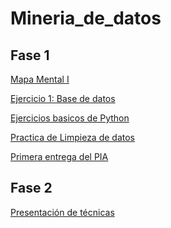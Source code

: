 # Mineria_de_datos

## Fase 1 

[Mapa Mental I](https://github.com/marissabelmar/Mineria_de_datos/blob/main/MapaMental_1_%7B1799361%7D.pdf)

[Ejercicio 1: Base de datos](https://github.com/AaronAlvz08/MineriaDatos003/blob/main/Ej1_BasesDatos_Equipo_7.pdf)

[Ejercicios basicos de Python](https://github.com/marissabelmar/Mineria_de_datos/blob/main/Ej_Python_1799361.ipynb)

[Practica de Limpieza de datos](https://github.com/paolaim/mineria-datos/blob/gh-pages/Ej_Limpieza_Equipo7.ipynb)

[Primera entrega del PIA]()

## Fase 2

[Presentación de técnicas]()
